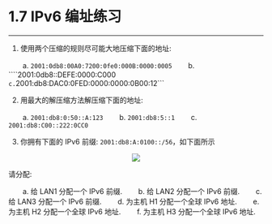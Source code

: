 # 1.7 IPv6 编址练习

----------

1. 使用两个压缩的规则尽可能大地压缩下面的地址:

　　a. ```2001:0db8:00A0:7200:0fe0:000B:0000:0005```
　　b. ````2001:0db8::DEFE:0000:C000```
　　c. ```2001:db8:DAC0:0FED:0000:0000:0B00:12```

2. 用最大的解压缩方法解压缩下面的地址:

　　a. ```2001:db8:0:50::A:123```
　　b. ```2001:db8:5::1```
　　c. ```2001:db8:C00::222:0CC0```

3. 你拥有下面的 IPv6 前缀: ```2001:db8:A:0100::/56```，如下面所示

<center><img src="/images/iot_in_five_days/1/image008.png" /></center>

请分配:

　　a. 给 LAN1 分配一个 IPv6 前缀.
　　b. 给 LAN2 分配一个 IPv6 前缀.
　　c. 给 LAN3 分配一个 IPv6 前缀.
　　d. 为主机 H1 分配一个全球 IPv6 地址.
　　e. 为主机 H2 分配一个全球 IPv6 地址.
　　f. 为主机 H3 分配一个全球 IPv6 地址.
